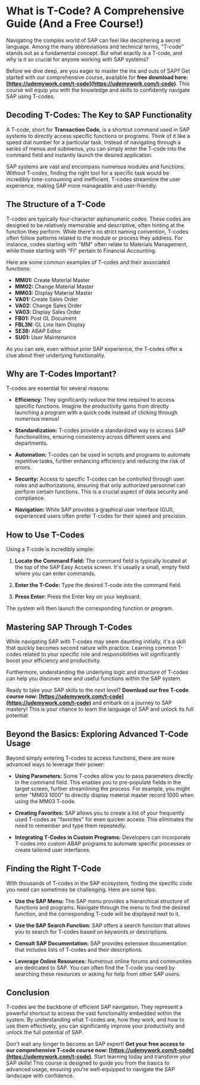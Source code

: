 # What is T-Code? A Comprehensive Guide (And a Free Course!)

Navigating the complex world of SAP can feel like deciphering a secret language. Among the many abbreviations and technical terms, "T-code" stands out as a fundamental concept. But what exactly *is* a T-code, and why is it so crucial for anyone working with SAP systems?

Before we dive deep, are you eager to master the ins and outs of SAP? Get started with our comprehensive course, available for **free download here: [https://udemywork.com/t-code](https://udemywork.com/t-code)**. This course will equip you with the knowledge and skills to confidently navigate SAP using T-codes.

## Decoding T-Codes: The Key to SAP Functionality

A T-code, short for **Transaction Code**, is a shortcut command used in SAP systems to directly access specific functions or programs. Think of it like a speed dial number for a particular task. Instead of navigating through a series of menus and submenus, you can simply enter the T-code into the command field and instantly launch the desired application.

SAP systems are vast and encompass numerous modules and functions. Without T-codes, finding the right tool for a specific task would be incredibly time-consuming and inefficient. T-codes streamline the user experience, making SAP more manageable and user-friendly.

## The Structure of a T-Code

T-codes are typically four-character alphanumeric codes. These codes are designed to be relatively memorable and descriptive, often hinting at the function they perform.  While there's no strict naming convention, T-codes often follow patterns related to the module or process they address. For instance, codes starting with "MM" often relate to Materials Management, while those starting with "FI" pertain to Financial Accounting.

Here are some common examples of T-codes and their associated functions:

*   **MM01:** Create Material Master
*   **MM02:** Change Material Master
*   **MM03:** Display Material Master
*   **VA01:** Create Sales Order
*   **VA02:** Change Sales Order
*   **VA03:** Display Sales Order
*   **FB01:** Post GL Document
*   **FBL3N:** GL Line Item Display
*   **SE38:** ABAP Editor
*   **SU01:** User Maintenance

As you can see, even without prior SAP experience, the T-codes offer a clue about their underlying functionality.

## Why are T-Codes Important?

T-codes are essential for several reasons:

*   **Efficiency:** They significantly reduce the time required to access specific functions.  Imagine the productivity gains from directly launching a program with a quick code instead of clicking through numerous menus!

*   **Standardization:** T-codes provide a standardized way to access SAP functionalities, ensuring consistency across different users and departments.

*   **Automation:** T-codes can be used in scripts and programs to automate repetitive tasks, further enhancing efficiency and reducing the risk of errors.

*   **Security:**  Access to specific T-codes can be controlled through user roles and authorizations, ensuring that only authorized personnel can perform certain functions. This is a crucial aspect of data security and compliance.

*   **Navigation:**  While SAP provides a graphical user interface (GUI), experienced users often prefer T-codes for their speed and precision.

## How to Use T-Codes

Using a T-code is incredibly simple:

1.  **Locate the Command Field:**  The command field is typically located at the top of the SAP Easy Access screen.  It's usually a small, empty field where you can enter commands.

2.  **Enter the T-Code:** Type the desired T-code into the command field.

3.  **Press Enter:** Press the Enter key on your keyboard.

The system will then launch the corresponding function or program.

## Mastering SAP Through T-Codes

While navigating SAP with T-codes may seem daunting initially, it's a skill that quickly becomes second nature with practice. Learning common T-codes related to your specific role and responsibilities will significantly boost your efficiency and productivity.

Furthermore, understanding the underlying logic and structure of T-codes can help you discover new and useful functions within the SAP system.

Ready to take your SAP skills to the next level? **Download our free T-code course now: [https://udemywork.com/t-code](https://udemywork.com/t-code)** and embark on a journey to SAP mastery! This is your chance to learn the language of SAP and unlock its full potential.

## Beyond the Basics: Exploring Advanced T-Code Usage

Beyond simply entering T-codes to access functions, there are more advanced ways to leverage their power:

*   **Using Parameters:** Some T-codes allow you to pass parameters directly in the command field. This enables you to pre-populate fields in the target screen, further streamlining the process. For example, you might enter "MM03 1000" to directly display material master record 1000 when using the MM03 T-code.

*   **Creating Favorites:** SAP allows you to create a list of your frequently used T-codes as "favorites" for even quicker access. This eliminates the need to remember and type them repeatedly.

*   **Integrating T-Codes in Custom Programs:** Developers can incorporate T-codes into custom ABAP programs to automate specific processes or create tailored user interfaces.

## Finding the Right T-Code

With thousands of T-codes in the SAP ecosystem, finding the specific code you need can sometimes be challenging. Here are some tips:

*   **Use the SAP Menu:** The SAP menu provides a hierarchical structure of functions and programs.  Navigate through the menu to find the desired function, and the corresponding T-code will be displayed next to it.

*   **Use the SAP Search Function:** SAP offers a search function that allows you to search for T-codes based on keywords or descriptions.

*   **Consult SAP Documentation:** SAP provides extensive documentation that includes lists of T-codes and their descriptions.

*   **Leverage Online Resources:** Numerous online forums and communities are dedicated to SAP.  You can often find the T-code you need by searching these resources or asking for help from other SAP users.

## Conclusion

T-codes are the backbone of efficient SAP navigation. They represent a powerful shortcut to access the vast functionality embedded within the system. By understanding what T-codes are, how they work, and how to use them effectively, you can significantly improve your productivity and unlock the full potential of SAP.

Don't wait any longer to become an SAP expert!  **Get your free access to our comprehensive T-code course now: [https://udemywork.com/t-code](https://udemywork.com/t-code)**. Start learning today and transform your SAP skills! This course is designed to guide you from the basics to advanced usage, ensuring you're well-equipped to navigate the SAP landscape with confidence.
